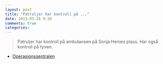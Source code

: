 ```yaml
---
layout: post
title: "Patruljer har kontroll på ..."
date: 2013-03-28 9:10
comments: true
categories: 
---
```


> Patruljer har kontroll på ambulansen på Sonja Henies plass. Har også kontroll på tyven.
- [Operasjonssentralen](https://twitter.com/oslopolitiops/statuses/317307717565968384)
